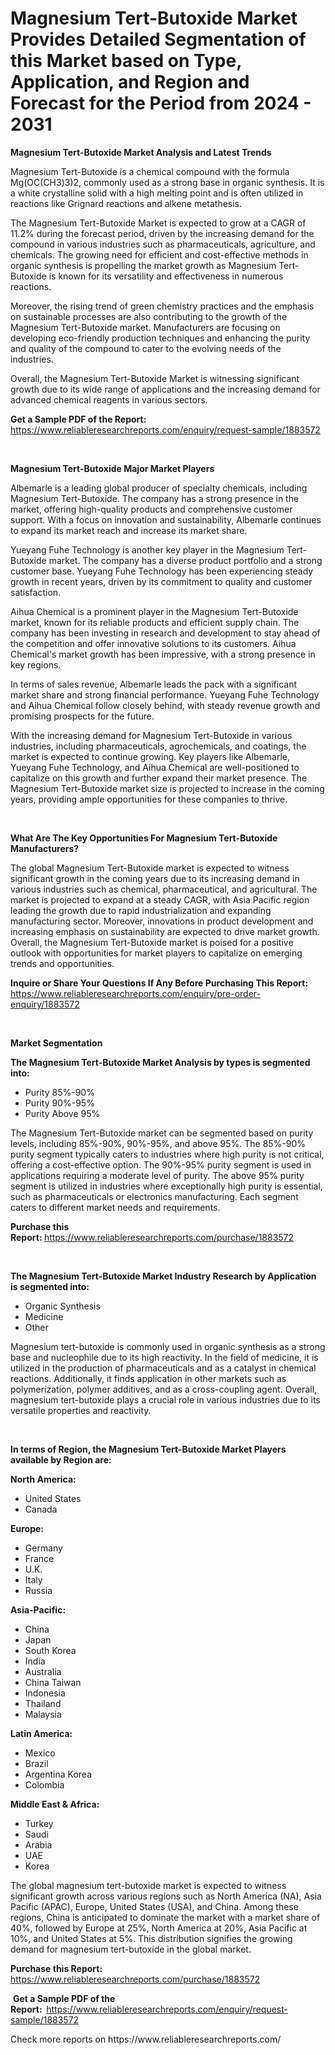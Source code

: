 <p><h1>Magnesium Tert-Butoxide Market Provides Detailed Segmentation of this Market based on Type, Application, and Region and Forecast for the Period from 2024 - 2031</h1></p><p><strong>Magnesium Tert-Butoxide Market Analysis and Latest Trends</strong></p>
<p><p>Magnesium Tert-Butoxide is a chemical compound with the formula Mg(OC(CH3)3)2, commonly used as a strong base in organic synthesis. It is a white crystalline solid with a high melting point and is often utilized in reactions like Grignard reactions and alkene metathesis.</p><p>The Magnesium Tert-Butoxide Market is expected to grow at a CAGR of 11.2% during the forecast period, driven by the increasing demand for the compound in various industries such as pharmaceuticals, agriculture, and chemicals. The growing need for efficient and cost-effective methods in organic synthesis is propelling the market growth as Magnesium Tert-Butoxide is known for its versatility and effectiveness in numerous reactions.</p><p>Moreover, the rising trend of green chemistry practices and the emphasis on sustainable processes are also contributing to the growth of the Magnesium Tert-Butoxide market. Manufacturers are focusing on developing eco-friendly production techniques and enhancing the purity and quality of the compound to cater to the evolving needs of the industries.</p><p>Overall, the Magnesium Tert-Butoxide Market is witnessing significant growth due to its wide range of applications and the increasing demand for advanced chemical reagents in various sectors.</p></p>
<p><strong>Get a Sample PDF of the Report:&nbsp;</strong> <a href="https://www.reliableresearchreports.com/enquiry/request-sample/1883572">https://www.reliableresearchreports.com/enquiry/request-sample/1883572</a></p>
<p>&nbsp;</p>
<p><strong>Magnesium Tert-Butoxide Major Market Players</strong></p>
<p><p>Albemarle is a leading global producer of specialty chemicals, including Magnesium Tert-Butoxide. The company has a strong presence in the market, offering high-quality products and comprehensive customer support. With a focus on innovation and sustainability, Albemarle continues to expand its market reach and increase its market share.</p><p>Yueyang Fuhe Technology is another key player in the Magnesium Tert-Butoxide market. The company has a diverse product portfolio and a strong customer base. Yueyang Fuhe Technology has been experiencing steady growth in recent years, driven by its commitment to quality and customer satisfaction.</p><p>Aihua Chemical is a prominent player in the Magnesium Tert-Butoxide market, known for its reliable products and efficient supply chain. The company has been investing in research and development to stay ahead of the competition and offer innovative solutions to its customers. Aihua Chemical's market growth has been impressive, with a strong presence in key regions.</p><p>In terms of sales revenue, Albemarle leads the pack with a significant market share and strong financial performance. Yueyang Fuhe Technology and Aihua Chemical follow closely behind, with steady revenue growth and promising prospects for the future.</p><p>With the increasing demand for Magnesium Tert-Butoxide in various industries, including pharmaceuticals, agrochemicals, and coatings, the market is expected to continue growing. Key players like Albemarle, Yueyang Fuhe Technology, and Aihua Chemical are well-positioned to capitalize on this growth and further expand their market presence. The Magnesium Tert-Butoxide market size is projected to increase in the coming years, providing ample opportunities for these companies to thrive.</p></p>
<p>&nbsp;</p>
<p><strong>What Are The Key Opportunities For Magnesium Tert-Butoxide Manufacturers?</strong></p>
<p><p>The global Magnesium Tert-Butoxide market is expected to witness significant growth in the coming years due to its increasing demand in various industries such as chemical, pharmaceutical, and agricultural. The market is projected to expand at a steady CAGR, with Asia Pacific region leading the growth due to rapid industrialization and expanding manufacturing sector. Moreover, innovations in product development and increasing emphasis on sustainability are expected to drive market growth. Overall, the Magnesium Tert-Butoxide market is poised for a positive outlook with opportunities for market players to capitalize on emerging trends and opportunities.</p></p>
<p><strong>Inquire or Share Your Questions If Any Before Purchasing This Report:</strong> <a href="https://www.reliableresearchreports.com/enquiry/pre-order-enquiry/1883572">https://www.reliableresearchreports.com/enquiry/pre-order-enquiry/1883572</a></p>
<p>&nbsp;</p>
<p><strong>Market Segmentation</strong></p>
<p><strong>The Magnesium Tert-Butoxide Market Analysis by types is segmented into:</strong></p>
<p><ul><li>Purity 85%-90%</li><li>Purity 90%-95%</li><li>Purity Above 95%</li></ul></p>
<p><p>The Magnesium Tert-Butoxide market can be segmented based on purity levels, including 85%-90%, 90%-95%, and above 95%. The 85%-90% purity segment typically caters to industries where high purity is not critical, offering a cost-effective option. The 90%-95% purity segment is used in applications requiring a moderate level of purity. The above 95% purity segment is utilized in industries where exceptionally high purity is essential, such as pharmaceuticals or electronics manufacturing. Each segment caters to different market needs and requirements.</p></p>
<p><strong>Purchase this Report:&nbsp;</strong><a href="https://www.reliableresearchreports.com/purchase/1883572">https://www.reliableresearchreports.com/purchase/1883572</a></p>
<p>&nbsp;</p>
<p><strong>The Magnesium Tert-Butoxide Market Industry Research by Application is segmented into:</strong></p>
<p><ul><li>Organic Synthesis</li><li>Medicine</li><li>Other</li></ul></p>
<p><p>Magnesium tert-butoxide is commonly used in organic synthesis as a strong base and nucleophile due to its high reactivity. In the field of medicine, it is utilized in the production of pharmaceuticals and as a catalyst in chemical reactions. Additionally, it finds application in other markets such as polymerization, polymer additives, and as a cross-coupling agent. Overall, magnesium tert-butoxide plays a crucial role in various industries due to its versatile properties and reactivity.</p></p>
<p>&nbsp;</p>
<p><strong>In terms of Region, the Magnesium Tert-Butoxide Market Players available by Region are:</strong></p>
<p>
    <p> <strong> North America: </strong>
        <ul>
            <li>United States</li>
            <li>Canada</li>
        </ul>
        </p> 
    <p> <strong> Europe: </strong>
        <ul>
            <li>Germany</li>
            <li>France</li>
            <li>U.K.</li>
            <li>Italy</li>
            <li>Russia</li>
        </ul>
        </p> 
    <p> <strong> Asia-Pacific: </strong>
        <ul>
            <li>China</li>
            <li>Japan</li>
            <li>South Korea</li>
            <li>India</li>
            <li>Australia</li>
            <li>China Taiwan</li>
            <li>Indonesia</li>
            <li>Thailand</li>
            <li>Malaysia</li>
        </ul>
        </p> 
    <p> <strong> Latin America: </strong>
        <ul>
            <li>Mexico</li>
            <li>Brazil</li>
            <li>Argentina Korea</li>
            <li>Colombia</li>
        </ul>
        </p> 
    <p> <strong> Middle East & Africa: </strong>
        <ul>
            <li>Turkey</li>
            <li>Saudi</li>
            <li>Arabia</li>
            <li>UAE</li>
            <li>Korea</li>
        </ul>
    </p>
    </p>
<p><p>The global magnesium tert-butoxide market is expected to witness significant growth across various regions such as North America (NA), Asia Pacific (APAC), Europe, United States (USA), and China. Among these regions, China is anticipated to dominate the market with a market share of 40%, followed by Europe at 25%, North America at 20%, Asia Pacific at 10%, and United States at 5%. This distribution signifies the growing demand for magnesium tert-butoxide in the global market.</p></p>
<p><strong>Purchase this Report: </strong><a href="https://www.reliableresearchreports.com/purchase/1883572">https://www.reliableresearchreports.com/purchase/1883572</a></p>
<p>&nbsp;<strong>Get a Sample PDF of the Report:&nbsp;&nbsp;</strong><a href="https://www.reliableresearchreports.com/enquiry/request-sample/1883572">https://www.reliableresearchreports.com/enquiry/request-sample/1883572</a></p>
<p><strong></strong></p>
<p>Check more reports on https://www.reliableresearchreports.com/</p>